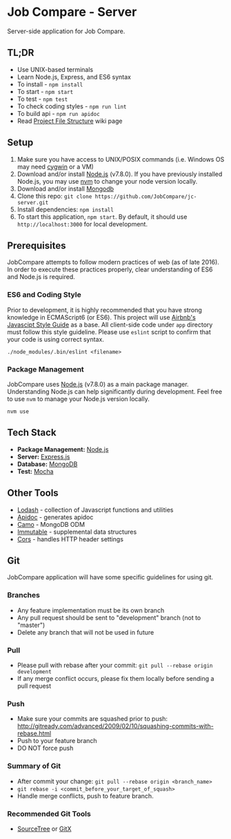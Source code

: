 # Job Compare - Server
Server-side application for Job Compare.

## TL;DR
* Use UNIX-based terminals
* Learn Node.js, Express, and ES6 syntax
* To install - `npm install`
* To start - `npm start`
* To test - `npm test`
* To check coding styles - `npm run lint`
* To build api - `npm run apidoc`
* Read [Project File Structure](https://github.com/JobCompare/jc-server/wiki/Project-File-Structure) wiki page

## Setup
1. Make sure you have access to UNIX/POSIX commands (i.e. Windows OS may need [cygwin](https://www.cygwin.com/) or a VM)
2. Download and/or install [Node.js](https://nodejs.org/en/) (v7.8.0). If you have previously installed Node.js, you may use [nvm](https://github.com/creationix/nvm) to change your node version locally.
3. Download and/or install [Mongodb](https://www.mongodb.com/download-center)
4. Clone this repo: `git clone https://github.com/JobCompare/jc-server.git`
5. Install dependencies: `npm install`
6. To start this application, `npm start`. By default, it should use `http://localhost:3000` for local development.

## Prerequisites
JobCompare attempts to follow modern practices of web (as of late 2016).
In order to execute these practices properly, clear understanding of ES6 and Node.js is required.
### ES6 and Coding Style
Prior to development, it is highly recommended that you have strong knowledge in ECMAScript6 (or ES6).
This project will use [Airbnb's Javascipt Style Guide](https://github.com/airbnb/javascript) as a base.
All client-side code under ``app`` directory must follow this style guideline.
Please use `eslint` script to confirm that your code is using correct syntax.
```
./node_modules/.bin/eslint <filename>
```
### Package Management
JobCompare uses [Node.js](https://nodejs.org/en/) (v7.8.0) as a main package manager.
Understanding Node.js can help significantly during development.
Feel free to use `nvm` to manage your Node.js version locally.
```
nvm use
```

## Tech Stack
* **Package Management:** [Node.js](https://nodejs.org/en/)
* **Server:** [Express.js](https://expressjs.com/)
* **Database:** [MongoDB](https://www.mongodb.com/)
* **Test:** [Mocha](https://mochajs.org/)

## Other Tools
* [Lodash](https://lodash.com/) - collection of Javascript functions and utilities
* [Apidoc](http://apidocjs.com/) - generates apidoc
* [Camo](https://github.com/scottwrobinson/camo) - MongoDB ODM
* [Immutable](https://facebook.github.io/immutable-js/) - supplemental data structures
* [Cors](https://www.npmjs.com/package/cors) - handles HTTP header settings

## Git
JobCompare application will have some specific guidelines for using git.
### Branches
* Any feature implementation must be its own branch
* Any pull request should be sent to "development" branch (not to "master")
* Delete any branch that will not be used in future
### Pull
* Please pull with rebase after your commit: `git pull --rebase origin development`
* If any merge conflict occurs, please fix them locally before sending a pull request
### Push
* Make sure your commits are squashed prior to push: http://gitready.com/advanced/2009/02/10/squashing-commits-with-rebase.html
* Push to your feature branch
* DO NOT force push
### Summary of Git
* After commit your change: `git pull --rebase origin <branch_name>`
* `git rebase -i <commit_before_your_target_of_squash>`
* Handle merge conflicts, push to feature branch.
### Recommended Git Tools
* [SourceTree](https://www.sourcetreeapp.com/) or [GitX](http://gitx.frim.nl/)
